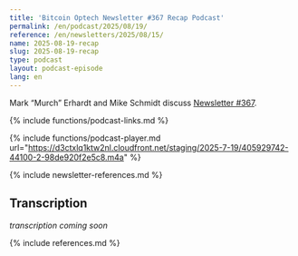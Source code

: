 ```yaml
---
title: 'Bitcoin Optech Newsletter #367 Recap Podcast'
permalink: /en/podcast/2025/08/19/
reference: /en/newsletters/2025/08/15/
name: 2025-08-19-recap
slug: 2025-08-19-recap
type: podcast
layout: podcast-episode
lang: en
---
```

Mark “Murch” Erhardt and Mike Schmidt discuss [Newsletter #367]({{page.reference}}).

{% include functions/podcast-links.md %}

{% include functions/podcast-player.md url="https://d3ctxlq1ktw2nl.cloudfront.net/staging/2025-7-19/405929742-44100-2-98de920f2e5c8.m4a" %}

{% include newsletter-references.md %}

## Transcription

_transcription coming soon_

{% include references.md %}
